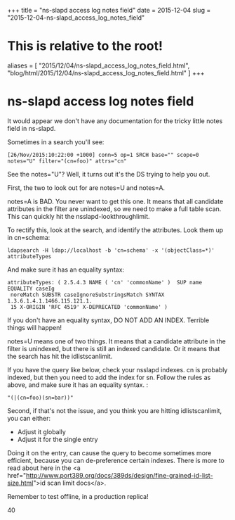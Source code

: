 +++
title = "ns-slapd access log notes field"
date = 2015-12-04
slug = "2015-12-04-ns-slapd_access_log_notes_field"
# This is relative to the root!
aliases = [ "2015/12/04/ns-slapd_access_log_notes_field.html", "blog/html/2015/12/04/ns-slapd_access_log_notes_field.html" ]
+++
# ns-slapd access log notes field

It would appear we don\'t have any documentation for the tricky little
notes field in ns-slapd.

Sometimes in a search you\'ll see:

    [26/Nov/2015:10:22:00 +1000] conn=5 op=1 SRCH base="" scope=0 notes="U" filter="(cn=foo)" attrs="cn"

See the notes=\"U\"? Well, it turns out it\'s the DS trying to help you
out.

First, the two to look out for are notes=U and notes=A.

notes=A is BAD. You never want to get this one. It means that all
candidate attributes in the filter are unindexed, so we need to make a
full table scan. This can quickly hit the nsslapd-lookthroughlimit.

To rectify this, look at the search, and identify the attributes. Look
them up in cn=schema:

    ldapsearch -H ldap://localhost -b 'cn=schema' -x '(objectClass=*)' attributeTypes

And make sure it has an equality syntax:

    attributeTypes: ( 2.5.4.3 NAME ( 'cn' 'commonName' )  SUP name EQUALITY caseIg
     noreMatch SUBSTR caseIgnoreSubstringsMatch SYNTAX 1.3.6.1.4.1.1466.115.121.1.
     15 X-ORIGIN 'RFC 4519' X-DEPRECATED 'commonName' )

If you don\'t have an equality syntax, DO NOT ADD AN INDEX. Terrible
things will happen!

notes=U means one of two things. It means that a candidate attribute in
the filter is unindexed, but there is still an indexed candidate. Or it
means that the search has hit the idlistscanlimit.

If you have the query like below, check your nsslapd indexes. cn is
probably indexed, but then you need to add the index for sn. Follow the
rules as above, and make sure it has an equality syntax. :

    "(|(cn=foo)(sn=bar))" 

Second, if that\'s not the issue, and you think you are hitting
idlistscanlimit, you can either:

-   Adjust it globally
-   Adjust it for the single entry

Doing it on the entry, can cause the query to become sometimes more
efficient, because you can de-preference certain indexes. There is more
to read about here in the \<a
href=\"<http://www.port389.org/docs/389ds/design/fine-grained-id-list-size.html>\"\>id
scan limit docs\</a\>.

Remember to test offline, in a production replica!

40
